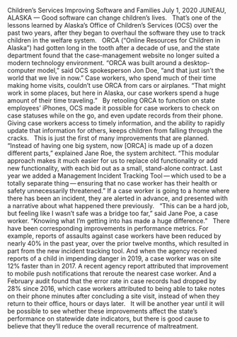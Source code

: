 Children’s Services Improving Software and Families
July 1, 2020
JUNEAU, ALASKA — Good software can change children’s lives.
 
That’s one of the lessons learned by Alaska’s Office of Children’s Services (OCS) over the past two years, after they began to overhaul the software they use to track children in the welfare system.
 
ORCA (“Online Resources for Children in Alaska”) had gotten long in the tooth after a decade of use, and the state department found that the case-management website no longer suited a modern technology environment. “ORCA was built around a desktop-computer model,” said OCS spokesperson Jon Doe, “and that just isn’t the world that we live in now.” Case workers, who spend much of their time making home visits, couldn’t use ORCA from cars or airplanes. “That might work in some places, but here in Alaska, our case workers spend a huge amount of their time traveling.”
 
By retooling ORCA to function on state employees’ iPhones, OCS made it possible for case workers to check on case statuses while on the go, and even update records from their phone. Giving case workers access to timely information, and the ability to rapidly update that information for others, keeps children from falling through the cracks.
 
This is just the first of many improvements that are planned.
 
“Instead of having one big system, now [ORCA] is made up of a dozen different parts,” explained Jane Roe, the system architect. “This modular approach makes it much easier for us to replace old functionality or add new functionality, with each bid out as a small, stand-alone contract. Last year we added a Management Incident Tracking Tool — which used to be a totally separate thing — ensuring that no case worker has their health or safety unnecessarily threatened.” If a case worker is going to a home where there has been an incident, they are alerted in advance, and presented with a narrative about what happened there previously.
 
“This can be a hard job, but feeling like I wasn’t safe was a bridge too far,” said Jane Poe, a case worker. “Knowing what I’m getting into has made a huge difference.”
 
There have been corresponding improvements in performance metrics. For example, reports of assaults against case workers have been reduced by nearly 40% in the past year, over the prior twelve months, which resulted in part from the new incident tracking tool. And when the agency received reports of a child in impending danger in 2019, a case worker was on site 12% faster than in 2017. A recent agency report attributed that improvement to mobile push notifications that reroute the nearest case worker. And a February audit found that the error rate in case records had dropped by 28% since 2016, which case workers attributed to being able to take notes on their phone minutes after concluding a site visit, instead of when they return to their office, hours or days later.
 
It will be another year until it will be possible to see whether these improvements affect the state’s performance on statewide date indicators, but there is good cause to believe that they’ll reduce the overall recurrence of maltreatment.
